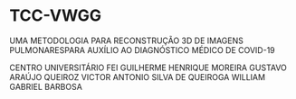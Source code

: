 # TCC-VWGG
UMA METODOLOGIA PARA RECONSTRUÇÃO 3D DE IMAGENS PULMONARESPARA AUXÍLIO AO DIAGNÓSTICO MÉDICO DE COVID-19

CENTRO UNIVERSITÁRIO FEI
GUILHERME HENRIQUE MOREIRA
GUSTAVO ARAÚJO QUEIROZ
VICTOR ANTONIO SILVA DE QUEIROGA
WILLIAM GABRIEL BARBOSA
